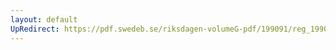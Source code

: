```yaml
---
layout: default
UpRedirect: https://pdf.swedeb.se/riksdagen-volumeG-pdf/199091/reg_199091/reg_199091_1055.pdf
---
```

